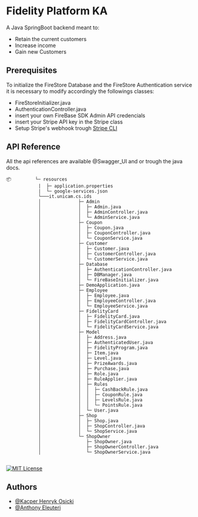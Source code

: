 
# Fidelity Platform KA
A Java SpringBoot backend meant to:
- Retain the current customers
- Increase income
- Gain new Customers   


## Prerequisites

To initialize the FireStore Database and the FireStore Authentication service it is necessary to modify accordingly the followings classes: 
- FireStoreInitializer.java 
- AuthenticationController.java
- insert your own FireBase SDK Admin API credencials
- insert your Stripe API key in the Stripe class
- Setup Stripe's webhook trough [Stripe CLI](https://stripe.com/docs/stripe-cli/overview?locale=it-IT)

## API Reference

All the api references are available @Swagger_UI and or trough the java docs.
```
📦         └─ resources
            |  ├─ application.properties
            |  └─ google-services.json
            └───it.unicam.cs.ids
            │              ├─ Admin
            │              │  ├─ Admin.java
            │              │  ├─ AdminController.java
            │              │  └─ AdminService.java
            │              ├─ Coupon
            │              │  ├─ Coupon.java
            │              │  ├─ CouponController.java
            │              │  └─ CouponService.java
            │              ├─ Customer
            │              │  ├─ Customer.java
            │              │  ├─ CustomerController.java
            │              │  └─ CustomerService.java
            │              ├─ Database
            │              │  ├─ AuthenticationController.java
            │              │  ├─ DBManager.java
            │              │  └─ FireBaseInitializer.java
            │              ├─ DemoApplication.java
            │              ├─ Employee
            │              │  ├─ Employee.java
            │              │  ├─ EmployeeController.java
            │              │  └─ EmployeeService.java
            │              ├─ FidelityCard
            │              │  ├─ FidelityCard.java
            │              │  ├─ FidelityCardController.java
            │              │  └─ FidelityCardService.java
            │              ├─ Model
            │              │  ├─ Address.java
            │              │  ├─ AuthenticatedUser.java
            │              │  ├─ FidelityProgram.java
            │              │  ├─ Item.java
            │              │  ├─ Level.java
            │              │  ├─ PrizeAwards.java
            │              │  ├─ Purchase.java
            │              │  ├─ Role.java
            │              │  ├─ RuleApplier.java
            │              │  ├─ Rules
            │              │  │  ├─ CashBackRule.java
            │              │  │  ├─ CouponRule.java
            │              │  │  ├─ LevelsRule.java
            │              │  │  └─ PointsRule.java
            │              │  └─ User.java
            │              ├─ Shop
            │              │  ├─ Shop.java
            │              │  ├─ ShopController.java
            │              │  └─ ShopService.java
            │              └─ ShopOwner
            │                 ├─ ShopOwner.java
            │                 ├─ ShopOwnerController.java
            │                 └─ ShopOwnerService.java
           
```




[![MIT License](https://img.shields.io/badge/License-MIT-green.svg)](https://choosealicense.com/licenses/mit/)

## Authors

- [@Kacper Henryk Osicki](https://github.com/zusby)
- [@Anthony Eleuteri](https://github.com/AnthonyEleuteri)


